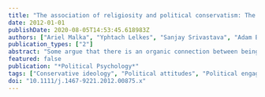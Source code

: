 ```yaml
---
title: "The association of religiosity and political conservatism: The role of political engagement"
date: 2012-01-01
publishDate: 2020-08-05T14:53:45.618983Z
authors: ["Ariel Malka", "Yphtach Lelkes", "Sanjay Srivastava", "Adam B. A.B. Cohen", "D.T. Dale T. D.T. Dale T. Miller"]
publication_types: ["2"]
abstract: "Some argue that there is an organic connection between being religious and being politically conservative. We evaluate an alternative thesis that the relation between religiosity and political conservatism largely results from engagement with political discourse that indicates that these characteristics go together. In a combined sample of national survey respondents from 1996 to 2008, religiosity was associated with conservative positions on a wide range of attitudes and values among the highly politically engaged, but this association was generally weaker or nonexistent among those less engaged with politics. The specific political characteristics for which this pattern existed varied across ethno-religious groups. These results suggest that whether religiosity trans- lates into political conservatism depends to an important degree on level of engagement with political discourse."
featured: false
publication: "*Political Psychology*"
tags: ["Conservative ideology", "Political attitudes", "Political engagement", "Religion", "Social influence", "mypubs"]
doi: "10.1111/j.1467-9221.2012.00875.x"
---
```


